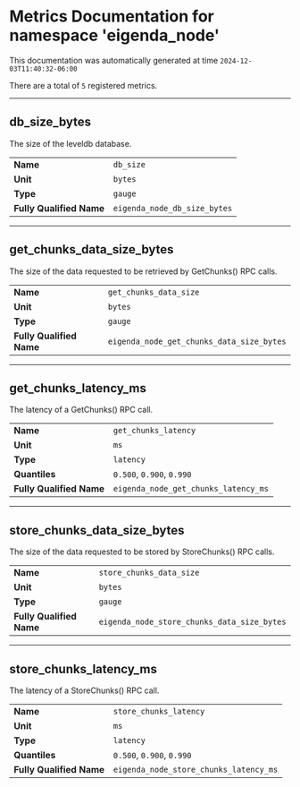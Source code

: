 # Metrics Documentation for namespace 'eigenda_node'

This documentation was automatically generated at time `2024-12-03T11:40:32-06:00`

There are a total of `5` registered metrics.

---

## db_size_bytes

The size of the leveldb database.

|   |   |
|---|---|
| **Name** | `db_size` |
| **Unit** | `bytes` |
| **Type** | `gauge` |
| **Fully Qualified Name** | `eigenda_node_db_size_bytes` |
---

## get_chunks_data_size_bytes

The size of the data requested to be retrieved by GetChunks() RPC calls.

|   |   |
|---|---|
| **Name** | `get_chunks_data_size` |
| **Unit** | `bytes` |
| **Type** | `gauge` |
| **Fully Qualified Name** | `eigenda_node_get_chunks_data_size_bytes` |
---

## get_chunks_latency_ms

The latency of a GetChunks() RPC call.

|   |   |
|---|---|
| **Name** | `get_chunks_latency` |
| **Unit** | `ms` |
| **Type** | `latency` |
| **Quantiles** | `0.500`, `0.900`, `0.990` |
| **Fully Qualified Name** | `eigenda_node_get_chunks_latency_ms` |
---

## store_chunks_data_size_bytes

The size of the data requested to be stored by StoreChunks() RPC calls.

|   |   |
|---|---|
| **Name** | `store_chunks_data_size` |
| **Unit** | `bytes` |
| **Type** | `gauge` |
| **Fully Qualified Name** | `eigenda_node_store_chunks_data_size_bytes` |
---

## store_chunks_latency_ms

The latency of a StoreChunks() RPC call.

|   |   |
|---|---|
| **Name** | `store_chunks_latency` |
| **Unit** | `ms` |
| **Type** | `latency` |
| **Quantiles** | `0.500`, `0.900`, `0.990` |
| **Fully Qualified Name** | `eigenda_node_store_chunks_latency_ms` |
